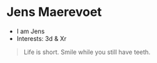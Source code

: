 # Jens Maerevoet

* I am Jens 
* Interests: 3d & Xr

> Life is short. Smile while you still have teeth.
